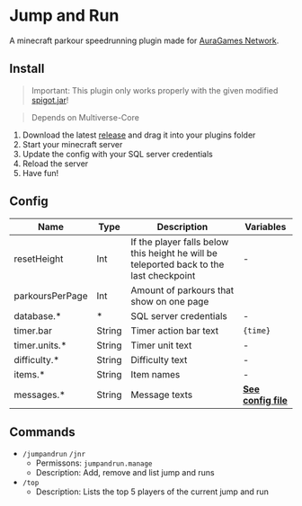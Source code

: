 # Jump and Run

A minecraft parkour speedrunning plugin made for [AuraGames Network](https://laby.net/server/auragames).

## Install

> Important: This plugin only works properly with the given modified [spigot.jar](https://github.com/7rebux/jump-and-run/blob/main/_server/spigot-1.8.8-edit.jar)!

> Depends on Multiverse-Core

1. Download the latest [release](https://github.com/7rebux/jump-and-run/releases/download/2.0.0/JumpAndRun.jar) and drag it into your plugins folder
2. Start your minecraft server
3. Update the config with your SQL server credentials
4. Reload the server
5. Have fun!

## Config

Name | Type | Description | Variables
--- | --- | --- | ---
resetHeight | Int | If the player falls below this height he will be teleported back to the last checkpoint | -
parkoursPerPage | Int | Amount of parkours that show on one page
database.* | * | SQL server credentials | -
timer.bar | String | Timer action bar text | `{time}`
timer.units.* | String | Timer unit text | -
difficulty.* | String | Difficulty text | -
items.* | String | Item names | -
messages.* | String | Message texts | [**See config file**](https://github.com/7rebux/jump-and-run/blob/main/src/main/kotlin/net/rebux/jumpandrun/config/PluginConfig.kt)


## Commands

- `/jumpandrun` `/jnr`
  - Permissons: `jumpandrun.manage`
  - Description: Add, remove and list jump and runs
- `/top`
  - Description: Lists the top 5 players of the current jump and run
